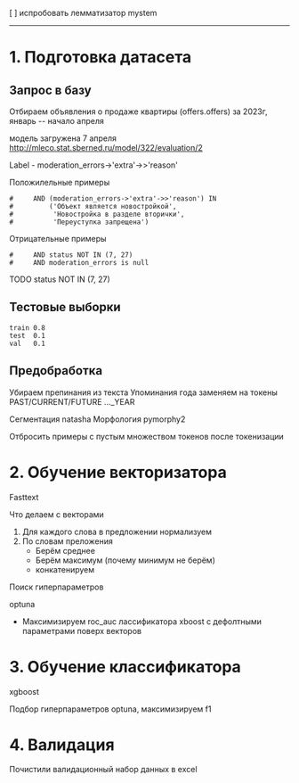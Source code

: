 [ ] испробовать лемматизатор mystem

---

# 1. Подготовка датасета

## Запрос в базу
Отбираем объявления о продаже квартиры (offers.offers) за 2023г, январь 
-- начало апреля

  модель загружена 7 апреля
  http://mleco.stat.sberned.ru/model/322/evaluation/2

Label - moderation_errors->'extra'->>'reason' 

Положилельные примеры
```
#     AND (moderation_errors->'extra'->>'reason') IN
#         ('Объект является новостройкой',
#          'Новостройка в разделе вторички',
#          'Переуступка запрещена')
```
Отрицательные примеры
```
#     AND status NOT IN (7, 27)
#     AND moderation_errors is null
```

TODO status NOT IN (7, 27)

## Тестовые выборки
```
train 0.8
test  0.1
val   0.1
```

## Предобработка

Убираем препинания из текста
Упоминания года заменяем на токены PAST/CURRENT/FUTURE ..._YEAR

Сегментация natasha
Морфология pymorphy2

Отбросить примеры с пустым множеством токенов после токенизации

# 2. Обучение векторизатора

Fasttext

Что делаем с векторами
1. Для каждого слова в предложении нормализуем
2. По словам преложения
   - Берём среднее
   - Берём максимум (почему минимум не берём)
   - конкатенируем

Поиск гиперпараметров

optuna

- Максимизируем roc_auc лассификатора xboost с дефолтными параметрами поверх
  векторов

# 3. Обучение классификатора

xgboost

Подбор гиперпараметров
optuna, максимизируем f1

# 4. Валидация

Почистили валидационный набор данных в excel
